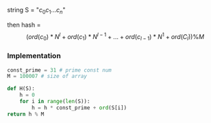 

string S = "$c_{0}c_{1}...c_{n}$"

then hash = 
$$ (ord(c_0)*N^l + ord(c_1)*N^{l - 1} + ... +ord(c_{l-1})*N^1 + ord(C_l)) \% M $$



###  Implementation

```python 
const_prime = 31 # prime const num
M = 100007 # size of array

def H(S):
	h = 0
	for i in range(len(S)):
		h = h * const_prime + ord(S[i])
return h % M

```